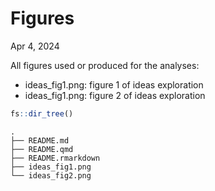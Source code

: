 # Figures
Apr 4, 2024

All figures used or produced for the analyses:

- ideas_fig1.png: figure 1 of ideas exploration
- ideas_fig1.png: figure 2 of ideas exploration

``` r
fs::dir_tree()
```

    .
    ├── README.md
    ├── README.qmd
    ├── README.rmarkdown
    ├── ideas_fig1.png
    └── ideas_fig2.png
